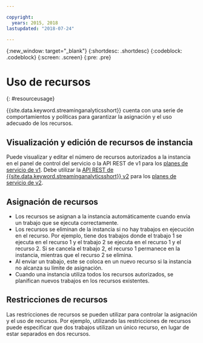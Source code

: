 ```yaml
---

copyright:
  years: 2015, 2018
lastupdated: "2018-07-24"

---
```


<!-- Attribute definitions -->
{:new_window: target="_blank"}
{:shortdesc: .shortdesc}
{:codeblock: .codeblock}
{:screen: .screen}
{:pre: .pre}


# Uso de recursos
{: #resourceusage}

{{site.data.keyword.streaminganalyticsshort}} cuenta con una serie de comportamientos y políticas para garantizar la asignación y el uso adecuado de los recursos.

## Visualización y edición de recursos de instancia
Puede visualizar y editar el número de recursos autorizados a la instancia en el panel de control del servicio o la API REST de v1 para los [planes de servicio de v1](/docs/services/StreamingAnalytics/service_plans.html). Debe utilizar la [API REST de {{site.data.keyword.streaminganalyticsshort}} v2](https://console.bluemix.net/apidocs/streaming-analytics-v2-streaming-analytics-v2#get-a-streaming-analytics-instance) para los [planes de servicio de v2](/docs/services/StreamingAnalytics/service_plans.html).

## Asignación de recursos
- Los recursos se asignan a la instancia automáticamente cuando envía un trabajo que se ejecuta correctamente.
- Los recursos se eliminan de la instancia si no hay trabajos en ejecución en el recurso. Por ejemplo, tiene dos trabajos donde el trabajo 1 se ejecuta en el recurso 1 y el trabajo 2 se ejecuta en el recurso 1 y el recurso 2. Si se cancela el trabajo 2, el recurso 1 permanece en la instancia, mientras que el recurso 2 se elimina.
- Al enviar un trabajo, este se coloca en un nuevo recurso si la instancia no alcanza su límite de asignación.
- Cuando una instancia utiliza todos los recursos autorizados, se planifican nuevos trabajos en los recursos existentes.

## Restricciones de recursos

Las restricciones de recursos se pueden utilizar para controlar la asignación y el uso de recursos. Por ejemplo, utilizando las restricciones de recursos puede especificar que dos trabajos utilizan un único recurso, en lugar de estar separados en dos recursos.
